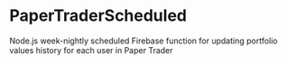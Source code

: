 # PaperTraderScheduled
Node.js week-nightly scheduled Firebase function for updating portfolio values history for each user in Paper Trader

